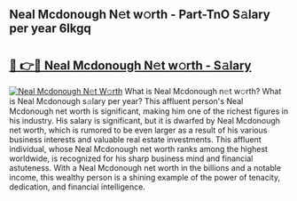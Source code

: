 ## Neal Mcdonough N𝚎t w𝚘rth - Part-TnO S𝚊lary per year 6lkgq

# <h2><a href="http://gc2lej.nevu.top/?p=Neal+Mcdonough">🔗 👉🔴 Neal Mcdonough N𝚎t w𝚘rth - S𝚊lary</a></h2>

[![Neal Mcdonough N𝚎t W𝚘rth](https://i.imgur.com/Oavwk0R.jpeg)](http://gc2lej.nevu.top/?p=Neal+Mcdonough)
What is Neal Mcdonough n𝚎t w𝚘rth? What is Neal Mcdonough s𝚊lary per year?
This affluent person's Neal Mcdonough net worth is significant, making him one of the richest figures in his industry. His salary is significant, but it is dwarfed by Neal Mcdonough net worth, which is rumored to be even larger as a result of his various business interests and valuable real estate investments. This affluent individual, whose Neal Mcdonough net worth ranks among the highest worldwide, is recognized for his sharp business mind and financial astuteness. With a Neal Mcdonough net worth in the billions and a notable income, this wealthy person is a shining example of the power of tenacity, dedication, and financial intelligence.
